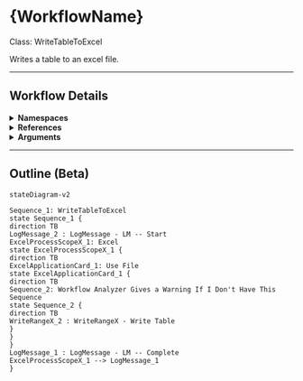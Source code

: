 # {WorkflowName}
Class: WriteTableToExcel

Writes a table to an excel file.

<hr />

## Workflow Details
<details>
    <summary>
    <b>Namespaces</b>
    </summary>
    - System.Activities
- System.Activities.Statements
- System.Activities.Expressions
- System.Activities.Validation
- System.Activities.XamlIntegration
- Microsoft.VisualBasic
- Microsoft.VisualBasic.Activities
- System
- System.Collections
- System.Collections.Generic
- System.Collections.ObjectModel
- System.Data
- System.Diagnostics
- System.Linq
- System.Net.Mail
- System.Xml
- System.Text
- System.Xml.Linq
- UiPath.Core
- UiPath.Core.Activities
- System.Windows.Markup
- GlobalVariablesNamespace
- GlobalConstantsNamespace
- UiPath.Excel
- UiPath.Excel.Activities.Business
- UiPath.Excel.Model
- System.Reflection
- System.ComponentModel
- System.Runtime.Serialization
- System.Xml.Serialization
- UiPath.Shared.Activities

</details>
<details>
    <summary>
    <b>References</b>
    </summary>
    - Microsoft.CSharp
- Microsoft.VisualBasic
- Microsoft.Win32.Primitives
- NPOI
- PresentationFramework
- System
- System.Activities
- System.ComponentModel
- System.ComponentModel.EventBasedAsync
- System.ComponentModel.Primitives
- System.ComponentModel.TypeConverter
- System.Configuration.ConfigurationManager
- System.Console
- System.Core
- System.Data
- System.Data.Common
- System.Data.SqlClient
- System.Linq
- System.Memory
- System.Memory.Data
- System.ObjectModel
- System.Private.CoreLib
- System.Private.DataContractSerialization
- System.Private.ServiceModel
- System.Private.Uri
- System.Private.Xml
- System.Reflection.DispatchProxy
- System.Reflection.Metadata
- System.Reflection.TypeExtensions
- System.Runtime.Serialization
- System.Runtime.Serialization.Formatters
- System.Runtime.Serialization.Primitives
- System.Security.Permissions
- System.ServiceModel
- System.ServiceModel.Activities
- System.Xaml
- System.Xml
- System.Xml.Linq
- UiPath.Excel
- UiPath.Excel.Activities
- UiPath.Excel.Activities.Design
- UiPath.Mail.Activities
- UiPath.Studio.Constants
- UiPath.System.Activities
- UiPath.System.Activities.Design
- UiPath.System.Activities.ViewModels
- UiPath.Testing.Activities
- UiPath.Workflow
- WindowsBase

</details>
<details>
    <summary>
    <b>Arguments</b>
    </summary>
    <table><tr><th>Name</th><th>Direction</th><th>Type</th><th>Description</th></tr><tr><td>in_Path</td><td>InArgument</td><td>x:String</td><td>The path to the file to write to. File must exist already.</td></tr><tr><td>in_SheetName</td><td>InArgument</td><td>x:String</td><td>The name of the sheet to write the table to.</td></tr><tr><td>in_dt_Table</td><td>InArgument</td><td>sd:DataTable</td><td>The datatable to write to a sheet.</td></tr></table>
</details>

<hr />

## Outline (Beta)

```mermaid
stateDiagram-v2

Sequence_1: WriteTableToExcel
state Sequence_1 {
direction TB
LogMessage_2 : LogMessage - LM -- Start
ExcelProcessScopeX_1: Excel
state ExcelProcessScopeX_1 {
direction TB
ExcelApplicationCard_1: Use File
state ExcelApplicationCard_1 {
direction TB
Sequence_2: Workflow Analyzer Gives a Warning If I Don't Have This Sequence
state Sequence_2 {
direction TB
WriteRangeX_2 : WriteRangeX - Write Table
}
}
}
LogMessage_1 : LogMessage - LM -- Complete
ExcelProcessScopeX_1 --> LogMessage_1
}
```